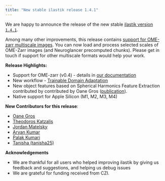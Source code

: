```yaml
---
title: "New stable ilastik release 1.4.1"
---
```


We are happy to announce the release of the new stable [ilastik version `1.4.1`]({{site.baseurl}}/download.html#stable).

Among many other improvements, this release contains [support for OME-zarr multiscale images]({{site.baseurl}}/documentation/basics/dataselection#multiscale).
You can now load and process selected scales of OME-Zarr images (and Neuroglancer precomputed chunks). Please get in touch if support for other multiscale formats would help your work.

**Release Highlights:**
  * Support for OME-zarr (v0.4) - details in [our documentation]({{site.baseurl}}/documentation/basics/dataselection#multiscale)
  * New workflow - [Trainable Domain Adaptation]({{site.baseurl}}/documentation/tda/tda)
  * New object features based on Spherical Harmonics Feature Extraction contributed by contributed by Oane Gros ([publication](https://dx.plos.org/10.1371/journal.pcbi.1012349)).
  * Native support for Apple Silicon (M1, M2, M3, M4)


**New Contributors for this release**:
  * [Oane Gros](https://github.com/oanegros)
  * [Theodoros Katzalis](https://github.com/thodkatz)
  * [Jordan Matelsky](https://github.com/j6k4m8)
  * [Aryan Kumar](https://github.com/AryanK37)
  * [Palak Kumari](https://github.com/Palak1725)
  * [Tanisha (tanisha25)](https://github.com/tanishac25)


**Acknowledgements**
 * We are thankful for all users who helped improving ilastik by giving us feedback and suggestions, and helping us debug issues
 * We are grateful for funding received from CZI.
